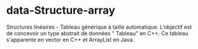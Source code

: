 # data-Structure-array
Structures linéaires - Tableau générique à taille automatique.
L’objectif est de concevoir un type abstrait de données " Tableau" en C++.
Ce tableau s'apparente en vector en C++ et ArrayList en Java.

